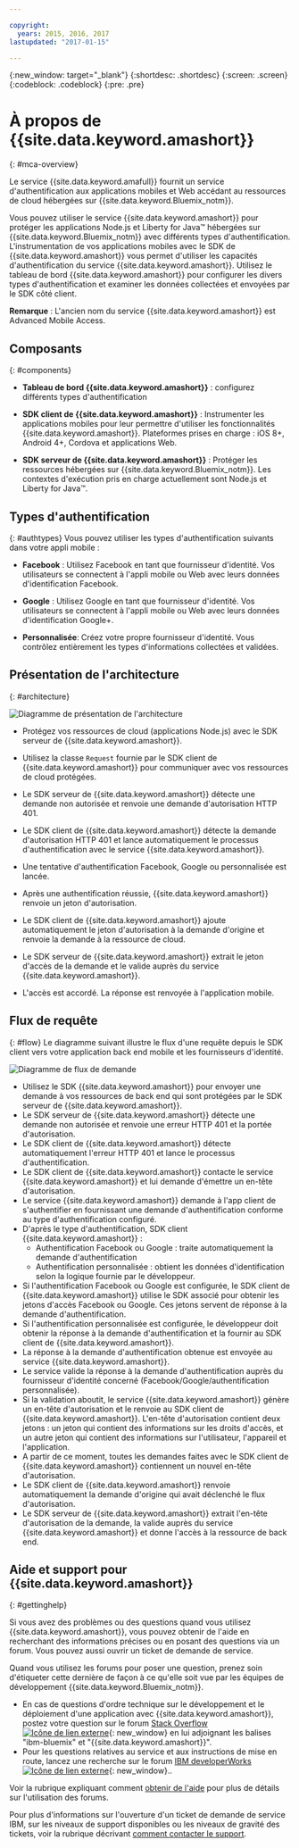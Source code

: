 ```yaml
---

copyright:
  years: 2015, 2016, 2017
lastupdated: "2017-01-15"

---
```


{:new_window: target="_blank"}
{:shortdesc: .shortdesc}
{:screen: .screen}
{:codeblock: .codeblock}
{:pre: .pre}

# À propos de {{site.data.keyword.amashort}}
{: #mca-overview}


Le service {{site.data.keyword.amafull}} fournit un service d'authentification aux applications mobiles et Web accédant au
ressources de cloud hébergées sur {{site.data.keyword.Bluemix_notm}}.

Vous pouvez utiliser le service {{site.data.keyword.amashort}} pour protéger les applications Node.js et Liberty for Java&trade; hébergées sur {{site.data.keyword.Bluemix_notm}} avec différents types d'authentification. L'instrumentation de vos applications mobiles avec le SDK de {{site.data.keyword.amashort}} vous permet d'utiliser les capacités d'authentification du service {{site.data.keyword.amashort}}. Utilisez le tableau de bord
{{site.data.keyword.amashort}} pour configurer les divers types d'authentification et examiner les données
collectées et envoyées par le SDK côté client.

**Remarque** : L'ancien nom du service {{site.data.keyword.amashort}} est Advanced Mobile Access.

## Composants
{: #components}

* **Tableau de bord {{site.data.keyword.amashort}}** : configurez différents types d'authentification

* **SDK client de {{site.data.keyword.amashort}}** : Instrumenter les applications mobiles pour leur permettre d'utiliser les fonctionnalités {{site.data.keyword.amashort}}. Plateformes
prises en charge : iOS 8+, Android 4+, Cordova et applications Web.

* **SDK serveur de {{site.data.keyword.amashort}}** : Protéger les ressources hébergées sur {{site.data.keyword.Bluemix_notm}}. Les contextes d'exécution pris en charge actuellement sont Node.js et Liberty for Java&trade;.

## Types d'authentification
{: #authtypes}
Vous pouvez utiliser les types d'authentification suivants dans votre appli mobile :

* **Facebook** : Utilisez Facebook en tant que fournisseur d'identité. Vos utilisateurs se connectent à l'appli mobile ou Web avec leurs données d'identification Facebook.

* **Google** : Utilisez Google en tant que fournisseur d'identité. Vos utilisateurs se connectent à l'appli mobile ou Web avec leurs données d'identification Google+.

* **Personnalisée**: Créez votre propre fournisseur d'identité. Vous contrôlez entièrement les types d'informations collectées et validées.

## Présentation de l'architecture
{: #architecture}

![Diagramme de présentation de l'architecture](images/mca-overview.jpg)

* Protégez vos ressources de cloud (applications Node.js) avec le SDK serveur de {{site.data.keyword.amashort}}.

* Utilisez la classe `Request` fournie par le SDK client de {{site.data.keyword.amashort}} pour communiquer avec vos ressources de cloud protégées.

* Le SDK serveur de {{site.data.keyword.amashort}} détecte une demande non autorisée et renvoie une demande d'autorisation HTTP 401.

* Le SDK client de {{site.data.keyword.amashort}} détecte la demande d'autorisation HTTP 401 et lance automatiquement le processus d'authentification
avec le service {{site.data.keyword.amashort}}.

* Une tentative d'authentification Facebook, Google ou personnalisée est lancée.

* Après une authentification réussie, {{site.data.keyword.amashort}} renvoie un jeton d'autorisation.

* Le SDK client de {{site.data.keyword.amashort}} ajoute automatiquement le jeton d'autorisation à la demande d'origine et renvoie la demande à la
ressource de cloud.

* Le SDK serveur de {{site.data.keyword.amashort}} extrait le jeton d'accès de la demande et le valide auprès du service
{{site.data.keyword.amashort}}.

* L'accès est accordé.  La réponse est renvoyée à l'application mobile.

## Flux de requête
{: #flow}
Le diagramme suivant illustre le flux d'une requête depuis le SDK client vers votre application back end
mobile et les fournisseurs d'identité.

![Diagramme de flux de demande](images/mca-sequence-overview.jpg)

* Utilisez le SDK {{site.data.keyword.amashort}} pour envoyer une demande à vos ressources de back end qui sont protégées par le SDK serveur de {{site.data.keyword.amashort}}.
* Le SDK serveur de {{site.data.keyword.amashort}} détecte une demande non autorisée et renvoie une erreur HTTP 401 et la portée d'autorisation.
* Le SDK client de {{site.data.keyword.amashort}} détecte automatiquement l'erreur HTTP 401 et lance le processus d'authentification.
* Le SDK client de {{site.data.keyword.amashort}} contacte le service {{site.data.keyword.amashort}} et lui demande d'émettre un en-tête d'autorisation.
* Le service {{site.data.keyword.amashort}} demande à l'app client de s'authentifier en fournissant une demande d'authentification conforme au type d'authentification configuré.
* D'après le type d'authentification, SDK client {{site.data.keyword.amashort}} :
   * Authentification Facebook ou Google : traite automatiquement la demande d'authentification
   * Authentification personnalisée : obtient les données d'identification selon la logique fournie par le développeur.
* Si l'authentification Facebook ou Google est configurée, le SDK client de {{site.data.keyword.amashort}} utilise le SDK associé pour obtenir les jetons d'accès Facebook ou Google. Ces jetons servent de réponse à la demande d'authentification.
* Si l'authentification personnalisée est configurée, le développeur doit obtenir la réponse à la demande d'authentification et la fournir au SDK client de
{{site.data.keyword.amashort}}.
* La réponse à la demande d'authentification obtenue est envoyée au service {{site.data.keyword.amashort}}.
* Le service valide la réponse à la demande d'authentification auprès du fournisseur d'identité concerné (Facebook/Google/authentification personnalisée).
* Si la validation aboutit, le service {{site.data.keyword.amashort}} génère un en-tête d'autorisation et le renvoie au SDK client de
{{site.data.keyword.amashort}}. L'en-tête d'autorisation contient deux jetons : un jeton qui contient des informations sur les droits d'accès, et un autre jeton qui contient des informations sur l'utilisateur, l'appareil et l'application.
* A partir de ce moment, toutes les demandes faites avec le SDK client de {{site.data.keyword.amashort}} contiennent un nouvel en-tête d'autorisation.
* Le SDK client de {{site.data.keyword.amashort}} renvoie automatiquement la demande d'origine qui avait déclenché le flux d'autorisation.
* Le SDK serveur de {{site.data.keyword.amashort}} extrait l'en-tête d'autorisation de la demande, la valide auprès du service {{site.data.keyword.amashort}} et donne l'accès à la ressource de back end.


## Aide et support pour {{site.data.keyword.amashort}}
{: #gettinghelp}

Si vous avez des problèmes ou des questions quand vous utilisez {{site.data.keyword.amashort}}, vous pouvez obtenir de l'aide en recherchant des informations précises ou en posant des questions via un forum. Vous pouvez aussi ouvrir un ticket de demande de service. 

Quand vous utilisez les forums pour poser une question, prenez soin d'étiqueter cette dernière de façon à ce qu'elle soit vue par les équipes de développement {{site.data.keyword.Bluemix_notm}}.

* En cas de questions d'ordre technique sur le développement et le déploiement d'une application avec {{site.data.keyword.amashort}}, postez votre question sur le forum [Stack Overflow ![Icône de lien externe](../../icons/launch-glyph.svg "Icône de lien externe")](http://stackoverflow.com/search?q={{site.data.keyword.amashort}}+ibm-bluemix "Icône de lien externe"){: new_window} en lui adjoignant les balises "ibm-bluemix" et "{{site.data.keyword.amashort}}".
* Pour les questions relatives au service et aux instructions de mise en route, lancez une recherche sur le forum [IBM developerWorks ![Icône de lien externe](../../icons/launch-glyph.svg "Icône de lien externe")](https://developer.ibm.com/answers/search.html?f=&type=question&redirect=search%2Fsearch&sort=relevance&q=mobile+client+access%20%2B[bluemix] "Icône de lien externe"){: new_window}.. 

Voir la rubrique expliquant comment [obtenir de l'aide](https://www.{DomainName}/docs/support/index.html#getting-help) pour plus de détails sur l'utilisation des forums.

Pour plus d'informations sur l'ouverture d'un ticket de demande de service IBM, sur les niveaux de support disponibles ou les niveaux de gravité des tickets, voir la rubrique décrivant [comment contacter le support](https://www.{DomainName}/docs/support/index.html#contacting-support).

